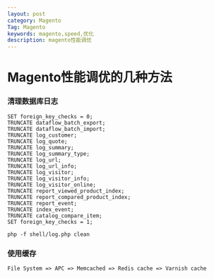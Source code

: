 ```yaml
---
layout: post
category: Magento
Tag: Magento
keywords: magento,speed,优化
description: magento性能调优
---
```


# Magento性能调优的几种方法

### 清理数据库日志

    SET foreign_key_checks = 0;
    TRUNCATE dataflow_batch_export;
    TRUNCATE dataflow_batch_import;
    TRUNCATE log_customer;
    TRUNCATE log_quote;
    TRUNCATE log_summary;
    TRUNCATE log_summary_type;
    TRUNCATE log_url;
    TRUNCATE log_url_info;
    TRUNCATE log_visitor;
    TRUNCATE log_visitor_info;
    TRUNCATE log_visitor_online;
    TRUNCATE report_viewed_product_index;
    TRUNCATE report_compared_product_index;
    TRUNCATE report_event;
    TRUNCATE index_event;
    TRUNCATE catalog_compare_item;
    SET foreign_key_checks = 1;
    
    php -f shell/log.php clean
    
### 使用缓存

    File System => APC => Memcached => Redis cache => Varnish cache
    
    

